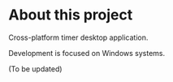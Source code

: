 # About this project
Cross-platform timer desktop application.

Development is focused on Windows systems.

(To be updated)